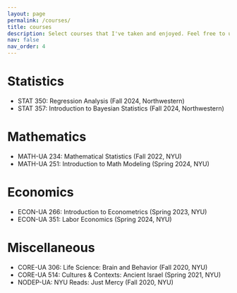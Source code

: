 ```yaml
---
layout: page
permalink: /courses/
title: courses
description: Select courses that I've taken and enjoyed. Feel free to use my notes as references! 
nav: false
nav_order: 4
---
```


# Statistics 
* STAT 350: Regression Analysis (Fall 2024, Northwestern)
* STAT 357: Introduction to Bayesian Statistics (Fall 2024, Northwestern)

# Mathematics 
* MATH-UA 234: Mathematical Statistics (Fall 2022, NYU)
* MATH-UA 251: Introduction to Math Modeling (Spring 2024, NYU)

# Economics
* ECON-UA 266: Introduction to Econometrics (Spring 2023, NYU)
* ECON-UA 351: Labor Economics (Spring 2024, NYU)

# Miscellaneous
* CORE-UA 306: Life Science: Brain and Behavior (Fall 2020, NYU)
* CORE-UA 514: Cultures & Contexts: Ancient Israel (Spring 2021, NYU)
* NODEP-UA: NYU Reads: Just Mercy (Fall 2020, NYU)
